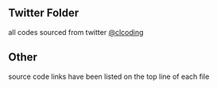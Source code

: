 ## Twitter Folder
all codes sourced from twitter [@clcoding](https://twitter.com/clcoding/)

## Other
source code links have been listed on the top line of each file